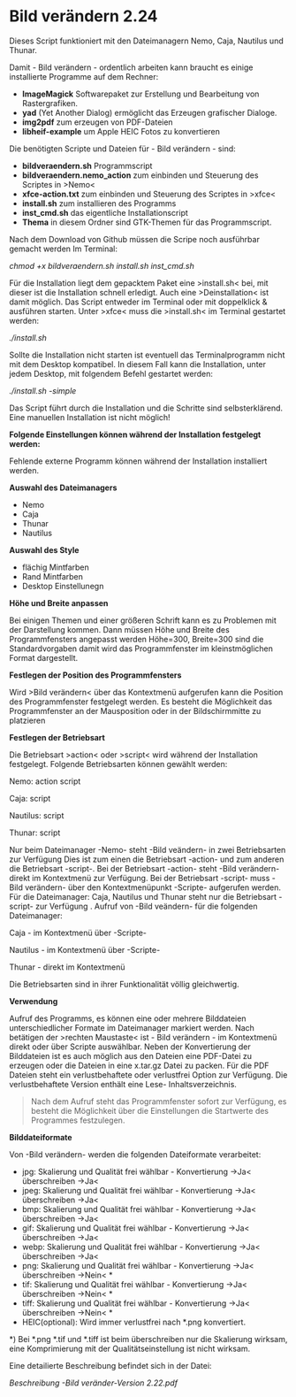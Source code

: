 # Bild verändern 2.24
Dieses Script funktioniert mit den Dateimanagern Nemo, Caja, Nautilus und Thunar.

Damit - Bild verändern - ordentlich arbeiten kann braucht es einige installierte Programme auf dem Rechner:
- **ImageMagick** Softwarepaket zur Erstellung und Bearbeitung von Rastergrafiken.
- **yad** (Yet Another Dialog) ermöglicht das Erzeugen grafischer Dialoge.
- **img2pdf** zum erzeugen von PDF-Dateien
- **libheif-example** um Apple HEIC Fotos zu konvertieren


Die benötigten Scripte und Dateien für - Bild verändern - sind:

- **bildveraendern.sh** Programmscript
- **bildveraendern.nemo_action** zum einbinden und Steuerung des Scriptes in >Nemo<
- **xfce-action.txt** zum einbinden und Steuerung des Scriptes in >xfce<
- **install.sh** zum installieren des Programms
- **inst_cmd.sh** das eigentliche Installationscript
- **Thema** in diesem Ordner sind GTK-Themen für das Programmscript.

Nach dem Download von Github müssen die Scripe noch ausführbar gemacht werden
Im Terminal:

_chmod +x bildveraendern.sh install.sh inst_cmd.sh_

Für die Installation liegt dem gepacktem Paket eine >install.sh< bei, mit dieser ist die Installation schnell erledigt.
Auch eine >Deinstallation< ist damit möglich.
Das Script entweder im Terminal oder mit doppelklick & ausführen starten.
Unter >xfce< muss die >install.sh< im Terminal gestartet werden:

_./install.sh_

Sollte die Installation nicht starten ist eventuell das Terminalprogramm nicht mit dem Desktop kompatibel.
In diesem Fall kann die Installation, unter jedem Desktop, mit folgendem Befehl gestartet werden:

_./install.sh -simple_

Das Script führt durch die Installation und die Schritte sind selbsterklärend.
Eine manuellen Installation ist nicht möglich!

**Folgende Einstellungen können während der Installation festgelegt werden:**

Fehlende externe Programm können während der Installation installiert werden.

**Auswahl des Dateimanagers**
- Nemo
- Caja
- Thunar
- Nautilus

**Auswahl des Style**
- flächig Mintfarben
- Rand Mintfarben
- Desktop Einstellunegn

**Höhe und Breite anpassen**

Bei einigen Themen und einer größeren Schrift kann es zu Problemen mit der Darstellung kommen. Dann müssen Höhe und Breite des Programmfensters angepasst werden
Höhe=300, Breite=300 sind die Standardvorgaben damit wird das Programmfenster im kleinstmöglichen Format dargestellt.

**Festlegen der Position des Programmfensters**

Wird >Bild verändern< über das Kontextmenü aufgerufen kann die Position des Programmfenster festgelegt werden.
Es besteht die Möglichkeit das Programmfenster an der Mausposition oder in der Bildschirmmitte zu platzieren

**Festlegen der Betriebsart**
 
Die Betriebsart >action< oder >script< wird während der Installation festgelegt. 
Folgende Betriebsarten können gewählt werden:

Nemo:		action		script

Caja:				    script

Nautilus:			    script

Thunar:			        script

Nur beim Dateimanager -Nemo- steht -Bild veändern- in zwei Betriebsarten zur Verfügung
Dies ist zum einen die Betriebsart -action- und zum anderen die Betriebsart -script-.
Bei der Betriebsart -action- steht -Bild verändern- direkt im Kontextmenü  zur Verfügung. 
Bei der Betriebsart -script- muss -Bild verändern- über den Kontextmenüpunkt -Scripte- aufgerufen werden.
Für die Dateimanager: Caja, Nautilus und Thunar steht nur die Betriebsart -script-  zur Verfügung .
Aufruf von -Bild veändern- für die folgenden Dateimanager:

Caja - im Kontextmenü über -Scripte-

Nautilus - im Kontextmenü über -Scripte-

Thunar - direkt im Kontextmenü

Die Betriebsarten sind in ihrer Funktionalität völlig gleichwertig.

**Verwendung**

Aufruf des Programms, es können eine oder mehrere Bilddateien unterschiedlicher Formate im Dateimanager markiert werden. Nach betätigen der >rechten Maustaste< ist - Bild verändern - im Kontextmenü direkt oder über Scripte auswählbar.
Neben der Konvertierung der Bilddateien ist es auch möglich aus den Dateien eine PDF-Datei zu erzeugen oder
die Dateien in eine x.tar.gz Datei zu packen. Für die PDF Dateien steht ein verlustbehaftete oder verlustfrei Option zur Verfügung. Die verlustbehaftete Version enthält eine Lese- Inhaltsverzeichnis.

> Nach dem Aufruf steht das Programmfenster sofort zur Verfügung, es besteht die Möglichkeit über die Einstellungen die Startwerte des Programmes festzulegen.

**Bilddateiformate**

Von -Bild verändern- werden die folgenden Dateiformate verarbeitet:

- jpg:	Skalierung und Qualität frei wählbar - Konvertierung ->Ja< überschreiben ->Ja< 
- jpeg:	Skalierung und Qualität frei wählbar - Konvertierung ->Ja< überschreiben ->Ja< 
- bmp:	Skalierung und Qualität frei wählbar - Konvertierung ->Ja< überschreiben ->Ja< 
- gif:	Skalierung und Qualität frei wählbar - Konvertierung ->Ja< überschreiben ->Ja< 
- webp:	Skalierung und Qualität frei wählbar - Konvertierung ->Ja< überschreiben ->Ja< 
- png:	Skalierung und Qualität frei wählbar - Konvertierung ->Ja< überschreiben ->Nein< *
- tif:	Skalierung und Qualität frei wählbar - Konvertierung ->Ja< überschreiben ->Nein< *
- tiff:	Skalierung und Qualität frei wählbar - Konvertierung ->Ja< überschreiben ->Nein< *
- HEIC(optional): Wird immer verlustfrei nach *.png konvertiert.

*) Bei *.png *.tif und *.tiff ist beim überschreiben nur die Skalierung wirksam, eine Komprimierung mit der Qualitätseinstellung ist nicht wirksam.


Eine detailierte Beschreibung befindet sich in der Datei:

_Beschreibung -Bild veränder-Version 2.22.pdf_


